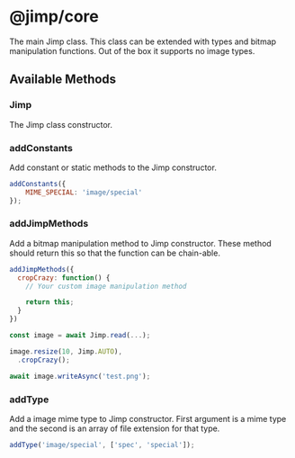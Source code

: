 # @jimp/core

The main Jimp class. This class can be extended with types and bitmap manipulation functions. Out of the box it supports no image types.

## Available Methods

### Jimp

The Jimp class constructor.

### addConstants

Add constant or static methods to the Jimp constructor.

```js
addConstants({
    MIME_SPECIAL: 'image/special'
});
```

### addJimpMethods

Add a bitmap manipulation method to Jimp constructor. These method should return this so that the function can be chain-able.

```js
addJimpMethods({
  cropCrazy: function() {
    // Your custom image manipulation method

    return this;
  }
})

const image = await Jimp.read(...);

image.resize(10, Jimp.AUTO),
  .cropCrazy();

await image.writeAsync('test.png');
```

### addType

Add a image mime type to Jimp constructor. First argument is a mime type and the second is an array of file extension for that type.

```js
addType('image/special', ['spec', 'special']);
```
